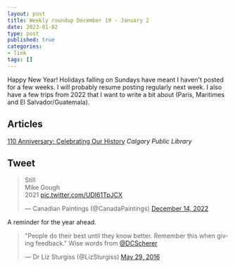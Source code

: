```yaml
---
layout: post
title: Weekly roundup December 19 - January 2
date: 2023-01-02
type: post
published: true
categories:
- link
tags: []
---
```


Happy New Year! Holidays falling on Sundays have meant I haven't posted for a few weeks. I will probably resume posting regularly next week. I also have a few trips from 2022 that I want to write a bit about (Paris, Maritimes and El Salvador/Guatemala).

## Articles

[110 Anniversary: Celebrating Our History](https://calgarylibrary.ca/library-news/110-archive-celebrating-our-history "110 Anniversary: Celebrating Our History") *Calgary Public Library*

## Tweet

<blockquote class="twitter-tweet" data-dnt="true"><p lang="en" dir="ltr">Still<br>Mike Gough<br>2021 <a href="https://t.co/UDI61TpJCX">pic.twitter.com/UDI61TpJCX</a></p>&mdash; Canadian Paintings (@CanadaPaintings) <a href="https://twitter.com/CanadaPaintings/status/1603173238598574080?ref_src=twsrc%5Etfw">December 14, 2022</a></blockquote> <script async src="https://platform.twitter.com/widgets.js" charset="utf-8"></script>

A reminder for the year ahead.

<blockquote class="twitter-tweet" data-dnt="true"><p lang="en" dir="ltr">&quot;People do their best until they know better. Remember this when giving feedback.&quot; Wise words from <a href="https://twitter.com/DCScherer?ref_src=twsrc%5Etfw">@DCScherer</a></p>&mdash; Dr Liz Sturgiss (@LizSturgiss) <a href="https://twitter.com/LizSturgiss/status/737045116750159872?ref_src=twsrc%5Etfw">May 29, 2016</a></blockquote> <script async src="https://platform.twitter.com/widgets.js" charset="utf-8"></script>
